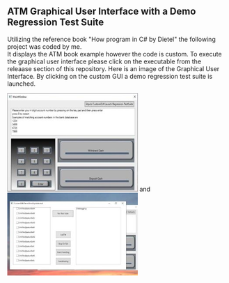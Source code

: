 ## ATM Graphical User Interface with a Demo Regression Test Suite

Utilizing the reference book "How program in C# by Dietel" the following project was coded by me.  
It displays the ATM book example however the code is custom.   To execute the graphical user interface please click on the executable 
from the releaase section of this repository. Here is an image of the Graphical User Interface. By clicking on the custom GUI a demo regression test suite is launched.

![Image of graphical user interface](ATMGUIImage.jpg)   and  
![Image of regression test suite](RegressionTestSuiteImage.jpg)

